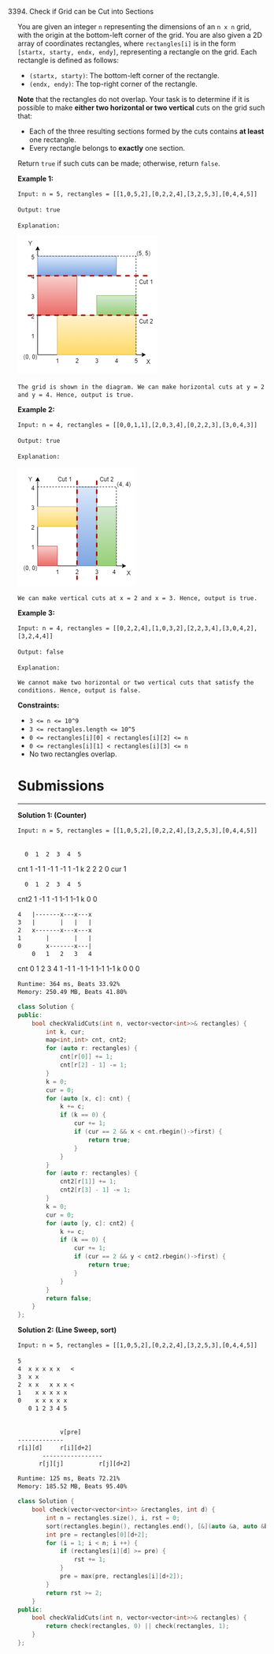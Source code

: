3394. Check if Grid can be Cut into Sections

You are given an integer `n` representing the dimensions of an `n x n` grid, with the origin at the bottom-left corner of the grid. You are also given a 2D array of coordinates rectangles, where `rectangles[i]` is in the form `[startx, starty, endx, endy]`, representing a rectangle on the grid. Each rectangle is defined as follows:

* `(startx, starty)`: The bottom-left corner of the rectangle.
* `(endx, endy)`: The top-right corner of the rectangle.

**Note** that the rectangles do not overlap. Your task is to determine if it is possible to make **either two horizontal or two vertical** cuts on the grid such that:

* Each of the three resulting sections formed by the cuts contains **at least** one rectangle.
* Every rectangle belongs to **exactly** one section.

Return `true` if such cuts can be made; otherwise, return `false`.

 

**Example 1:**
```
Input: n = 5, rectangles = [[1,0,5,2],[0,2,2,4],[3,2,5,3],[0,4,4,5]]

Output: true

Explanation:
```
![3394_tt1drawio.png](img/3394_tt1drawio.png)
```
The grid is shown in the diagram. We can make horizontal cuts at y = 2 and y = 4. Hence, output is true.
```

**Example 2:**
```
Input: n = 4, rectangles = [[0,0,1,1],[2,0,3,4],[0,2,2,3],[3,0,4,3]]

Output: true

Explanation:
```
![3394_tc2drawio.png](img/3394_tc2drawio.png)
```
We can make vertical cuts at x = 2 and x = 3. Hence, output is true.
```

**Example 3:**
```
Input: n = 4, rectangles = [[0,2,2,4],[1,0,3,2],[2,2,3,4],[3,0,4,2],[3,2,4,4]]

Output: false

Explanation:
```

```
We cannot make two horizontal or two vertical cuts that satisfy the conditions. Hence, output is false.
```
 

**Constraints:**

* `3 <= n <= 10^9`
* `3 <= rectangles.length <= 10^5`
* `0 <= rectangles[i][0] < rectangles[i][2] <= n`
* `0 <= rectangles[i][1] < rectangles[i][3] <= n`
* No two rectangles overlap.

# Submissions
---
**Solution 1: (Counter)**

    Input: n = 5, rectangles = [[1,0,5,2],[0,2,2,4],[3,2,5,3],[0,4,4,5]]


      0  1  2  3  4  5
cnt      1       -1
      1 -1
               1 -1
      1       -1
k     2  2     2  0
cur               1

      0  1  2  3  4  5
cnt2  1 -1
            1 -1
            1-1
                  1-1
k        0     0


    4   |-------x---x---x
    3   |       |   |   |
    2   x-------x---x---x
    1       |       |   |
    0       x-------x---|  
        0   1   2   3   4

cnt
        0   1   2   3   4
        1  -1
            1  -1
                1-1
                    1-1
                    1-1
    k           0   0   0

```
Runtime: 364 ms, Beats 33.92%
Memory: 250.49 MB, Beats 41.80%
```
```c++
class Solution {
public:
    bool checkValidCuts(int n, vector<vector<int>>& rectangles) {
        int k, cur;
        map<int,int> cnt, cnt2;
        for (auto r: rectangles) {
            cnt[r[0]] += 1;
            cnt[r[2] - 1] -= 1;
        }
        k = 0;
        cur = 0;
        for (auto [x, c]: cnt) {
            k += c;
            if (k == 0) {
                cur += 1;
                if (cur == 2 && x < cnt.rbegin()->first) {
                    return true;
                }
            }
        }
        for (auto r: rectangles) {
            cnt2[r[1]] += 1;
            cnt2[r[3] - 1] -= 1;
        }
        k = 0;
        cur = 0;
        for (auto [y, c]: cnt2) {
            k += c;
            if (k == 0) {
                cur += 1;
                if (cur == 2 && y < cnt2.rbegin()->first) {
                    return true;
                }
            }
        }
        return false;
    }
};
```

**Solution 2: (Line Sweep, sort)**


    Input: n = 5, rectangles = [[1,0,5,2],[0,2,2,4],[3,2,5,3],[0,4,4,5]]

    5      
    4  x x x x x   <
    3  x x         
    2  x x   x x x <
    1    x x x x x 
    0    x x x x x   
       0 1 2 3 4 5


                v[pre]
    -------------
    r[i][d]     r[i][d+2]
           -----------------
          r[j][j]          r[j][d+2]

```
Runtime: 125 ms, Beats 72.21%
Memory: 185.52 MB, Beats 95.40%
```
```c++
class Solution {
    bool check(vector<vector<int>> &rectangles, int d) {
        int n = rectangles.size(), i, rst = 0;
        sort(rectangles.begin(), rectangles.end(), [&](auto &a, auto &b){return a[d] < b[d];});
        int pre = rectangles[0][d+2];
        for (i = 1; i < n; i ++) {
            if (rectangles[i][d] >= pre) {
                rst += 1;
            }
            pre = max(pre, rectangles[i][d+2]);
        }
        return rst >= 2;
    }
public:
    bool checkValidCuts(int n, vector<vector<int>>& rectangles) {
        return check(rectangles, 0) || check(rectangles, 1);
    }
};
```
